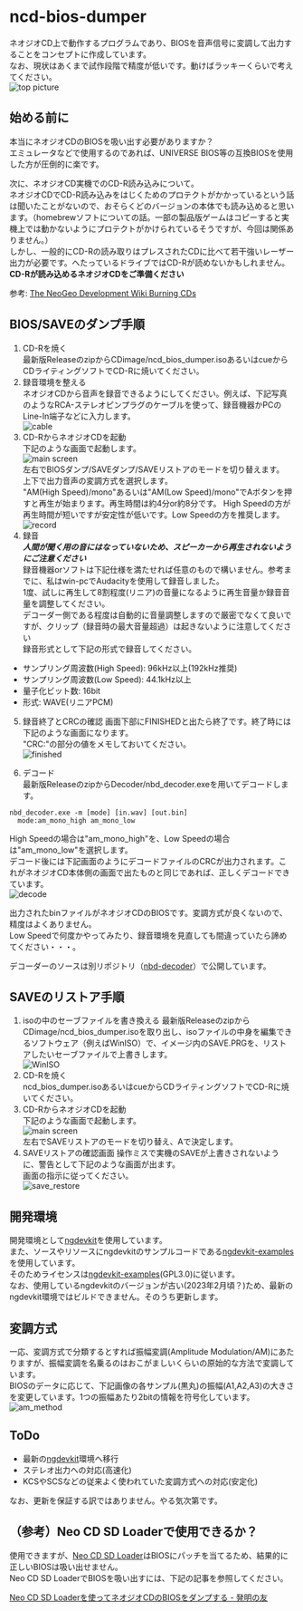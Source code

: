 # ncd-bios-dumper
ネオジオCD上で動作するプログラムであり、BIOSを音声信号に変調して出力することをコンセプトに作成しています。  
なお、現状はあくまで試作段階で精度が低いです。動けばラッキーくらいで考えてください。  
![top picture](screenshot/top-picture.jpg)  

## 始める前に
本当にネオジオCDのBIOSを吸い出す必要がありますか？  
エミュレータなどで使用するのであれば、UNIVERSE BIOS等の互換BIOSを使用した方が圧倒的に楽です。  

次に、ネオジオCD実機でのCD-R読み込みについて。  
ネオジオCDでCD-R読み込みをはじくためのプロテクトがかかっているという話は聞いたことがないので、おそらくどのバージョンの本体でも読み込めると思います。（homebrewソフトについての話。一部の製品版ゲームはコピーすると実機上では動かないようにプロテクトがかけられているそうですが、今回は関係ありません。）  
しかし、一般的にCD-Rの読み取りはプレスされたCDに比べて若干強いレーザー出力が必要です。へたっているドライブではCD-Rが読めないかもしれません。  
**CD-Rが読み込めるネオジオCDをご準備ください**  

参考:
[The NeoGeo Development Wiki Burning CDs](https://wiki.neogeodev.org/index.php?title=Burning_CDs#Reading_problems)  

## BIOS/SAVEのダンプ手順
1. CD-Rを焼く  
最新版ReleaseのzipからCDimage/ncd_bios_dumper.isoあるいはcueからCDライティングソフトでCD-Rに焼いてください。  
2. 録音環境を整える  
ネオジオCDから音声を録音できるようにしてください。例えば、下記写真のようなRCA-ステレオピンプラグのケーブルを使って、録音機器かPCのLine-In端子などに入力します。  
![cable](screenshot/cable.jpg)  
3. CD-RからネオジオCDを起動  
下記のような画面で起動します。  
![main screen](screenshot/main.png)  
左右でBIOSダンプ/SAVEダンプ/SAVEリストアのモードを切り替えます。  
上下で出力音声の変調方式を選択します。  
"AM(High Speed)/mono"あるいは"AM(Low Speed)/mono"でAボタンを押すと再生が始まります。再生時間は約4分or約8分です。
High Speedの方が再生時間が短いですが安定性が低いです。Low Speedの方を推奨します。  
![record](screenshot/record.png)  
4. 録音  
***人間が聞く用の音にはなっていないため、スピーカーから再生されないようにご注意ください***  
録音機器orソフトは下記仕様を満たせれば任意のもので構いません。参考までに、私はwin-pcでAudacityを使用して録音しました。  
1度、試しに再生して8割程度(リニア)の音量になるように再生音量か録音音量を調整してください。  
デコーダー側である程度は自動的に音量調整しますので厳密でなくて良いですが、クリップ（録音時の最大音量超過）は起きないように注意してください  
録音形式として下記の形式で録音してください。  
+ サンプリング周波数(High Speed): 96kHz以上(192kHz推奨)
+ サンプリング周波数(Low Speed): 44.1kHz以上
+ 量子化ビット数: 16bit
+ 形式: WAVE(リニアPCM)

5. 録音終了とCRCの確認
画面下部にFINISHEDと出たら終了です。終了時には下記のような画面になります。  
"CRC:"の部分の値をメモしておいてください。  
![finished](screenshot/finished.png)
  
6. デコード  
最新版ReleaseのzipからDecoder/nbd_decoder.exeを用いてデコードします。  
```
nbd_decoder.exe -m [mode] [in.wav] [out.bin]
  mode:am_mono_high am_mono_low
```
High Speedの場合は"am_mono_high"を、Low Speedの場合は"am_mono_low"を選択します。  
デコード後には下記画面のようにデコードファイルのCRCが出力されます。これがネオジオCD本体側の画面で出たものと同じであれば、正しくデコードできています。  
![decode](screenshot/decode.png)  
  
出力されたbinファイルがネオジオCDのBIOSです。変調方式が良くないので、精度はよくありません。  
Low Speedで何度かやってみたり、録音環境を見直しても間違っていたら諦めてください・・・。  
  
デコーダーのソースは別リポジトリ（[nbd-decoder](https://github.com/scrap-a/nbd-decoder)）で公開しています。  

## SAVEのリストア手順
1. isoの中のセーブファイルを書き換える
最新版ReleaseのzipからCDimage/ncd_bios_dumper.isoを取り出し、isoファイルの中身を編集できるソフトウェア（例えばWinISO）で、イメージ内のSAVE.PRGを、リストアしたいセーブファイルで上書きします。  
![WinISO](screenshot/winiso.png)
2. CD-Rを焼く  
ncd_bios_dumper.isoあるいはcueからCDライティングソフトでCD-Rに焼いてください。  
3. CD-RからネオジオCDを起動  
下記のような画面で起動します。  
![main screen](screenshot/main.png)  
左右でSAVEリストアのモードを切り替え、Aで決定します。  
4. SAVEリストアの確認画面
操作ミスで実機のSAVEが上書きされないように、警告として下記のような画面が出ます。  
画面の指示に従ってください。  
![save_restore](screenshot/save_restore.png)  
  
## 開発環境
開発環境として[ngdevkit](https://github.com/dciabrin/ngdevkit)を使用しています。  
また、ソースやリソースにngdevkitのサンプルコードである[ngdevkit-examples](https://github.com/dciabrin/ngdevkit-examples)を使用しています。  
そのためライセンスは[ngdevkit-examples](https://github.com/dciabrin/ngdevkit-examples)(GPL3.0)に従います。  
なお、使用しているngdevkitのバージョンが古い(2023年2月頃？)ため、最新のngdevkit環境ではビルドできません。そのうち更新します。  

## 変調方式
一応、変調方式で分類するとすれば振幅変調(Amplitude Modulation/AM)にあたりますが、振幅変調を名乗るのはおこがましいくらいの原始的な方法で変調しています。  
BIOSのデータに応じて、下記画像の各サンプル(黒丸)の振幅(A1,A2,A3)の大きさを変更しています。1つの振幅あたり2bitの情報を符号化しています。  
![am_method](screenshot/am_method.png)  

## ToDo
+ 最新の[ngdevkit](https://github.com/dciabrin/ngdevkit)環境へ移行
+ ステレオ出力への対応(高速化)
+ KCSやSCSなどの従来よく使われていた変調方式への対応(安定化)

なお、更新を保証する訳ではありません。やる気次第です。  

## （参考）Neo CD SD Loaderで使用できるか？
使用できますが、[Neo CD SD Loader](http://furrtek.free.fr/sdloader/)はBIOSにパッチを当てるため、結果的に正しいBIOSは吸い出せません。  
Neo CD SD LoaderでBIOSを吸い出すには、下記の記事を参照してください。  
  
[Neo CD SD Loaderを使ってネオジオCDのBIOSをダンプする - 発明の友](http://blog.livedoor.jp/scrap_a/archives/36821052.html)  
